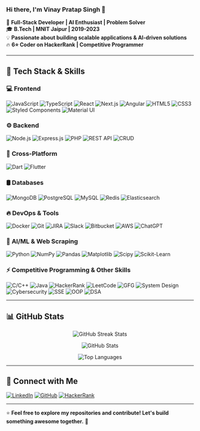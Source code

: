 ### Hi there, I'm **Vinay Pratap Singh** 👋

🚀 **Full-Stack Developer | AI Enthusiast | Problem Solver**  
🎓 **B.Tech | MNIT Jaipur | 2019-2023**  
💡 **Passionate about building scalable applications & AI-driven solutions**  
🔥 **6⭐ Coder on HackerRank | Competitive Programmer**

---

## 🔧 Tech Stack & Skills

### 💻 **Frontend**
![JavaScript](https://img.shields.io/badge/-JavaScript-F7DF1E?style=flat&logo=javascript&logoColor=black)
![TypeScript](https://img.shields.io/badge/-TypeScript-007ACC?style=flat&logo=typescript&logoColor=white)
![React](https://img.shields.io/badge/-React-61DAFB?style=flat&logo=react&logoColor=black)
![Next.js](https://img.shields.io/badge/-Next.js-000000?style=flat&logo=next.js&logoColor=white)
![Angular](https://img.shields.io/badge/-Angular-DD0031?style=flat&logo=angular&logoColor=white)
![HTML5](https://img.shields.io/badge/-HTML5-E34F26?style=flat&logo=html5&logoColor=white)
![CSS3](https://img.shields.io/badge/-CSS3-1572B6?style=flat&logo=css3&logoColor=white)
![Styled Components](https://img.shields.io/badge/-Styled%20Components-DB7093?style=flat&logo=styled-components&logoColor=white)
![Material UI](https://img.shields.io/badge/-Material%20UI-007FFF?style=flat&logo=mui&logoColor=white)

### ⚙️ **Backend**
![Node.js](https://img.shields.io/badge/-Node.js-339933?style=flat&logo=node.js&logoColor=white)
![Express.js](https://img.shields.io/badge/-Express.js-000000?style=flat&logo=express&logoColor=white)
![PHP](https://img.shields.io/badge/-PHP-777BB4?style=flat&logo=php&logoColor=white)
![REST API](https://img.shields.io/badge/-REST%20API-FF6F00?style=flat&logo=postman&logoColor=white)
![CRUD](https://img.shields.io/badge/-CRUD-FF5733?style=flat)

### 📱 **Cross-Platform**
![Dart](https://img.shields.io/badge/-Dart-0175C2?style=flat&logo=dart&logoColor=white)
![Flutter](https://img.shields.io/badge/-Flutter-02569B?style=flat&logo=flutter&logoColor=white)

### 🛢️ **Databases**
![MongoDB](https://img.shields.io/badge/-MongoDB-47A248?style=flat&logo=mongodb&logoColor=white)
![PostgreSQL](https://img.shields.io/badge/-PostgreSQL-336791?style=flat&logo=postgresql&logoColor=white)
![MySQL](https://img.shields.io/badge/-MySQL-4479A1?style=flat&logo=mysql&logoColor=white)
![Redis](https://img.shields.io/badge/-Redis-DC382D?style=flat&logo=redis&logoColor=white)
![Elasticsearch](https://img.shields.io/badge/-Elasticsearch-005571?style=flat&logo=elasticsearch&logoColor=white)

### 🔥 **DevOps & Tools**
![Docker](https://img.shields.io/badge/-Docker-2496ED?style=flat&logo=docker&logoColor=white)
![Git](https://img.shields.io/badge/-Git-F05032?style=flat&logo=git&logoColor=white)
![JIRA](https://img.shields.io/badge/-JIRA-0052CC?style=flat&logo=jira&logoColor=white)
![Slack](https://img.shields.io/badge/-Slack-4A154B?style=flat&logo=slack&logoColor=white)
![Bitbucket](https://img.shields.io/badge/-Bitbucket-0052CC?style=flat&logo=bitbucket&logoColor=white)
![AWS](https://img.shields.io/badge/-AWS-basic-232F3E?style=flat&logo=amazon-aws&logoColor=white)
![ChatGPT](https://img.shields.io/badge/-ChatGPT-00A67E?style=flat)

### 🤖 **AI/ML & Web Scraping**
![Python](https://img.shields.io/badge/-Python-3776AB?style=flat&logo=python&logoColor=white)
![NumPy](https://img.shields.io/badge/-NumPy-013243?style=flat&logo=numpy&logoColor=white)
![Pandas](https://img.shields.io/badge/-Pandas-150458?style=flat&logo=pandas&logoColor=white)
![Matplotlib](https://img.shields.io/badge/-Matplotlib-11557C?style=flat)
![Scipy](https://img.shields.io/badge/-Scipy-8CAAE6?style=flat)
![Scikit-Learn](https://img.shields.io/badge/-Scikit%20Learn-F7931E?style=flat&logo=scikit-learn&logoColor=white)

### ⚡ **Competitive Programming & Other Skills**
![C/C++](https://img.shields.io/badge/-C/C++-00599C?style=flat&logo=c&logoColor=white)
![Java](https://img.shields.io/badge/-Java-007396?style=flat&logo=java&logoColor=white)
![HackerRank](https://img.shields.io/badge/-HackerRank-2EC866?style=flat&logo=hackerrank&logoColor=white)
![LeetCode](https://img.shields.io/badge/-LeetCode-FFA116?style=flat&logo=leetcode&logoColor=white)
![GFG](https://img.shields.io/badge/-GeeksforGeeks-0F9D58?style=flat)
![System Design](https://img.shields.io/badge/-System%20Design-5A5A5A?style=flat)
![Cybersecurity](https://img.shields.io/badge/-Cybersecurity-FF0000?style=flat)
![SSE](https://img.shields.io/badge/-Server%20Sent%20Events-8A2BE2?style=flat)
![OOP](https://img.shields.io/badge/-OOP-008080?style=flat)
![DSA](https://img.shields.io/badge/-Data%20Structures%20&%20Algorithms-FF4500?style=flat)

---

## 📊 GitHub Stats

<p align="center">
  <img src="https://github-readme-streak-stats.herokuapp.com/?user=VPRoyal&theme=tokyonight" alt="GitHub Streak Stats" />
</p>
<p align="center">
  <img src="https://github-readme-stats.vercel.app/api?username=VPRoyal&show_icons=true&theme=tokyonight&count_private=true" alt="GitHub Stats" />
</p>
<p align="center">
  <img src="https://github-readme-stats.vercel.app/api/top-langs/?username=VPRoyal&layout=compact&theme=tokyonight" alt="Top Languages" />
</p>

---

## 🔗 Connect with Me

[![LinkedIn](https://img.shields.io/badge/-LinkedIn-0A66C2?style=flat&logo=linkedin&logoColor=white)](https://linkedin.com/in/kunwarvp)
[![GitHub](https://img.shields.io/badge/-GitHub-181717?style=flat&logo=github&logoColor=white)](https://github.com/VPRoyal/)
[![HackerRank](https://img.shields.io/badge/-HackerRank-2EC866?style=flat&logo=hackerrank&logoColor=white)](https://www.hackerrank.com/profile/kunwarvp)

---

⭐ **Feel free to explore my repositories and contribute! Let's build something awesome together.** 🚀
